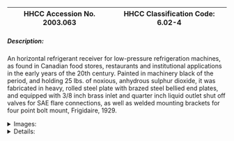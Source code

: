| **HHCC Accession No. 2003.063** |**HHCC Classification Code:  6.02-4**|
| ----------- | ----------- |
##### Description:
An horizontal refrigerant receiver for low-pressure refrigeration machines, as found in Canadian food stores, restaurants and institutional applications in the early years of the 20th century. Painted in machinery black of the period, and holding 25 lbs. of noxious, anhydrous sulphur dioxide, it was fabricated in heavy, rolled steel plate with brazed steel bellied end plates, and equipped with 3/8 inch brass inlet and quarter inch liquid outlet shut off valves for SAE flare connections, as well as welded mounting brackets for four point bolt mount, Frigidaire, 1929.


<details>
	<summary>Images:</summary>
<div class="gallery gallery-wrapper--full" contenteditable="false" data-is-empty="false" data-translation="Add images" data-columns="6">
<figure class="gallery__item"><a href="#DOMAIN_NAME#gallery/6.02-4.jpg" data-size="512x768"><img src="#DOMAIN_NAME#gallery/6.02-4-thumbnail.jpg" alt=""></a></figure>
<figure class="gallery__item"><a href="#DOMAIN_NAME#gallery/6.02-4a.jpg" data-size="1237x1267"><img src="#DOMAIN_NAME#gallery/6.02-4a-thumbnail.jpg" alt=""></a></figure>
</div>
</details>


<details>
	<summary>Details:</summary>

##### Group:
6.02 Refrigerating and Air Conditioning Condensers and Receivers - Commercial

##### Make:
Frigidaire

##### Manufacturer:
Frigidaire Corporation, Dayton Ohio

##### Model:


##### Serial No.:


##### Size:
6.5 inch dia. x 24 inch long

##### Weight:
30 lbs.

##### Circa:
1929

##### Rating:
Exhibit, education, and research quality, demonstrating the form and structure of early, horizontal steel plate refrigerant receivers, designed for noxious refrigerants and used on small on integral horsepower, commercial application, refrigeration machines in Canada.

##### Patent Date/Number:


##### Provenance:
From York County (York Region) Ontario, once a rich agricultural hinterlands, attracting early settlement in the last years of the 18th century. Located on the north slopes of the Oak Ridges Moraine, within 20 miles of Toronto, the County would also attract early ex-urban development, to be come a wealthy market place for the emerging household and consumer technologies of the early and mid 20th century. 

This artifact was discovered in the 1950's in the used stock of T. H. Oliver, Refrigeration and Electric Sales and Service, Aurora, Ontario, an early worker in the field of agricultural, industrial and consumer technology.

##### Type and Design:


##### Construction:


##### Material:


##### Special Features:


##### Accessories:


##### Capacities:


##### Performance Characteristics:


##### Operation:


##### Control and Regulation:


##### Targeted Market Segment:


##### Consumer Acceptance:


##### Merchandising:


##### Market Price:


##### Technological Significance:
The use of steel, bellied end plates is a mark of increasing sophistication in strength of materials engineering and manufacturing methods, contrasted with the flat end plates in items 061 and 062.  

An example of the significant over design that characterised much of the engineering of early refrigeration machines, following the introduction of low-pressure refrigerants such as SO2. 

While the pressures were substantially lower than with ammonia refrigerants, manufactures, with little engineering data to draw on, still used similar high-pressure designed vestals. This practice would quickly change, however, to light rolled steel construction. Containing enough noxious SO2 to clear the house and the neighbourhood, the manufacturer, for now, wished to take no chances.

##### Industrial Significance:


##### Socio-economic Significance:


##### Socio-cultural Significance:


##### Donor:
G. Leslie Oliver, The T. H. Oliver HVACR Collection

##### HHCC Storage Location:


##### Tracking:


##### Bibliographic References:
Frigidaire Manual, SER405, products mfd. prior to 1937, P9 and 15, Chpt. 1-A

##### Notes:


##### Related Reports:

</details>
